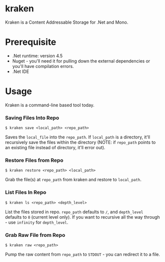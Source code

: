 kraken
======

Kraken is a Content Addressable Storage for .Net and Mono.

Prerequisite
========

* .Net runtime: version 4.5
* Nuget - you'll need it for pulling down the external dependencies or
  you'll have compilation errors.
* .Net IDE

Usage
======

Kraken is a command-line based tool today. 

### Saving Files Into Repo

    $ kraken save <local_path> <repo_path> 

Saves the `local_file` into the `repo_path`. If `local_path` is a
directory, it'll recursively save the files within the directory
(NOTE: if `repo_path` points to an existing file instead of directory,
it'll error out).

### Restore Files from Repo

    $ kraken restore <repo_path> <local_path>
    
Grab the file(s) at `repo_path` from kraken and restore to
`local_path`. 

### List Files In Repo

    $ kraken ls <repo_path> <depth_level> 

List the files stored in repo. `repo_path` defaults to `/`, and
`depth_level` defaults to `0` (current level only). If you want to recursive all the way
through - use `infinity` for `depth_level`.

### Grab Raw File from Repo

    $ kraken raw <repo_path>
    
Pump the raw content from `repo_path` to `STDOUT` - you can redirect
it to a file.

 

